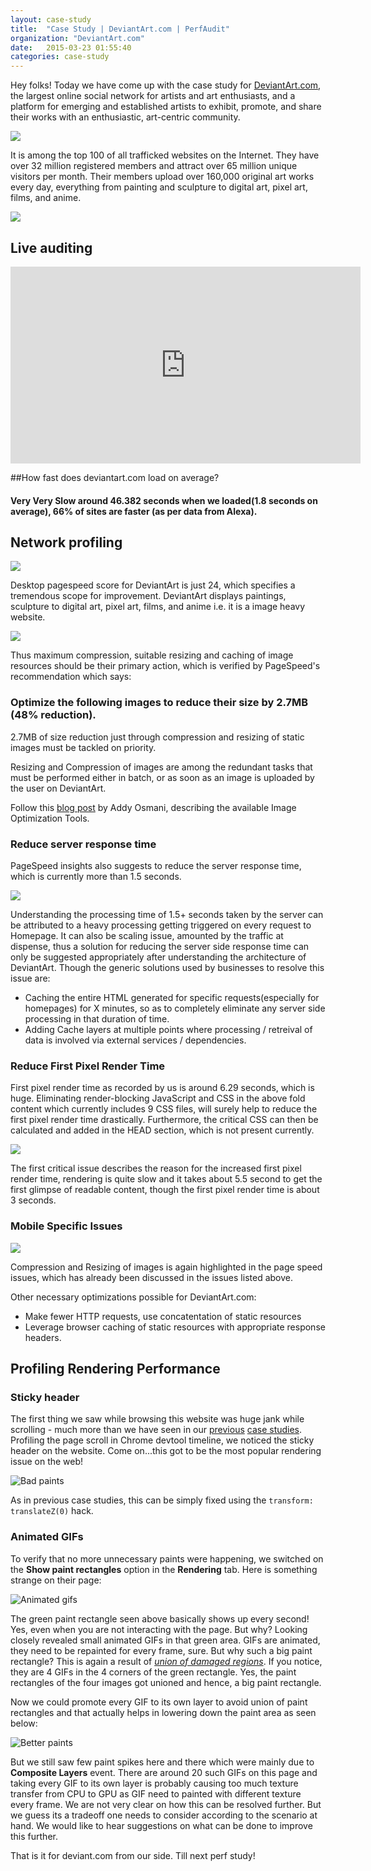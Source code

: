 ```yaml
---
layout: case-study
title:  "Case Study | DeviantArt.com | PerfAudit"
organization: "DeviantArt.com"
date:   2015-03-23 01:55:40
categories: case-study
---
```


Hey folks! Today we have come up with the case study for <a href="http://www.deviantart.com/" target="_blank">DeviantArt.com</a>, the largest online social network for artists and art enthusiasts, and a platform for emerging and established artists to exhibit, promote, and share their works with an enthusiastic, art-centric community.

<img src="/images/case-study/deviantart.com/homepage.jpg">

It is among the top 100 of all trafficked websites on the Internet. They have over 32 million registered members and attract over 65 million unique visitors per month. Their members upload over 160,000 original art works every day, everything from painting and sculpture to digital art, pixel art, films, and anime.

<a href="http://www.alexa.com/siteinfo/deviantart.com" target="_blank" title="DeviantArt Alexa Rank"><img src="/images/case-study/deviantart.com/alexa-ranking.png"></a>

## Live auditing

<iframe width="560" height="315" src="http://www.youtube.com/embed/ukNmA2LhIi4" frameborder="0" allowfullscreen=""></iframe>


##How fast does deviantart.com load on average?

#### Very Very Slow around 46.382 seconds when we loaded(1.8 seconds on average), 66% of sites are faster (as per data from Alexa).

## Network profiling

<a href="https://developers.google.com/speed/pagespeed/insights/?url=www.deviantart.com&tab=mobile" target="_blank" title="DeviantArt desktop improvements"><img src="/images/case-study/deviantart.com/pagespeed-score-desktop.png"></a>

Desktop pagespeed score for DeviantArt is just 24, which specifies a tremendous scope for improvement. DeviantArt displays paintings, sculpture to digital art, pixel art, films, and anime i.e. it is a image heavy website.

<img src="/images/case-study/deviantart.com/content-breakdown.png">

Thus maximum compression, suitable resizing and caching of image resources should be their primary action, which is verified by PageSpeed's recommendation which says:

### Optimize the following images to reduce their size by 2.7MB (48% reduction).

2.7MB of size reduction just through compression and resizing of static images must be tackled on priority.

Resizing and Compression of images are among the redundant tasks that must be performed either in batch, or as soon as an image is uploaded by the user on DeviantArt.

Follow this <a href="http://addyosmani.com/blog/image-optimization-tools/" target="_blank">blog post</a> by Addy Osmani, describing the available Image Optimization Tools.

### Reduce server response time

PageSpeed insights also suggests to reduce the server response time, which is currently more than 1.5 seconds.

<img src="/images/case-study/deviantart.com/deviantart-server-response-time.png">

Understanding the processing time of 1.5+ seconds taken by the server can be attributed to a heavy processing getting triggered on every request to Homepage. It can also be scaling issue, amounted by the traffic at dispense, thus a solution for reducing the server side response time can only be suggested appropriately after understanding the architecture of DeviantArt. Though the generic solutions used by businesses to resolve this issue are:

* Caching the entire HTML generated for specific requests(especially for homepages) for X minutes, so as to completely eliminate any server side processing in that duration of time.
* Adding Cache layers at multiple points where processing / retreival of data is involved via external services / dependencies.

### Reduce First Pixel Render Time

First pixel render time as recorded by us is around 6.29 seconds, which is huge. Eliminating render-blocking JavaScript and CSS in the above fold content which currently includes 9 CSS files, will surely help to reduce the first pixel render time drastically. Furthermore, the critical CSS can then be calculated and added in the HEAD section, which is not present currently.

<a href="http://www.webpagetest.org/video/compare.php?tests=150315_36_FKK-r:1-c:0" target="_blank" title="Filmstrip view DeviantArt page performance"><img src="/images/case-study/deviantart.com/filmstrip-view.png"></a>

The first critical issue describes the reason for the increased first pixel render time, rendering is quite slow and it takes about 5.5 second to get the first glimpse of readable content, though the first pixel render time is about 3 seconds.

### Mobile Specific Issues

<a href="https://developers.google.com/speed/pagespeed/insights/?url=www.deviantart.com&tab=mobile" target="_blank" title="DeviantArt mobile improvements"><img src="/images/case-study/deviantart.com/pagespeed-score-mobile.png"></a>

Compression and Resizing of images is again highlighted in the page speed issues, which has already been discussed in the issues listed above.

Other necessary optimizations possible for DeviantArt.com:

* Make fewer HTTP requests, use concatentation of static resources
* Leverage browser caching of static resources with appropriate response headers.

## Profiling Rendering Performance

### Sticky header

The first thing we saw while browsing this website was huge jank while scrolling - much more than we have seen in our [previous](http://perfaudit.com/case-study/caniuse.com/) [case studies](http://perfaudit.com/case-study/hindustantimes.com/). Profiling the page scroll in Chrome devtool timeline, we noticed the sticky header on the website. Come on...this got to be the most popular rendering issue on the web!

![Bad paints](/images/case-study/deviantart.com/bad-paints.png)

As in previous case studies, this can be simply fixed using the `transform: translateZ(0)` hack.

### Animated GIFs

To verify that no more unnecessary paints were happening, we switched on the **Show paint rectangles** option in the **Rendering** tab. Here is something strange on their page:

![Animated gifs](/images/case-study/deviantart.com/animated-gifs.png)

The green paint rectangle seen above basically shows up every second! Yes, even when you are not interacting with the page. But why? Looking closely revealed small animated GIFs in that green area. GIFs are animated, they need to be repainted for every frame, sure. But why such a big paint rectangle? This is again a result of [*union of damaged regions*](http://benfrain.com/improving-css-performance-fixed-position-elements/). If you notice, they are 4 GIFs in the 4 corners of the green rectangle. Yes, the paint rectangles of the four images got unioned and hence, a big paint rectangle.

Now we could promote every GIF to its own layer to avoid union of paint rectangles and that actually helps in lowering down the paint area as seen below:

![Better paints](/images/case-study/deviantart.com/better-paints.png)

But we still saw few paint spikes here and there which were mainly due to **Composite Layers** event. There are around 20 such GIFs on this page and taking every GIF to its own layer is probably causing too much texture transfer from CPU to GPU as GIF need to painted with different texture every frame. We are not very clear on how this can be resolved further. But we guess its a tradeoff one needs to consider according to the scenario at hand. We would like to hear suggestions on what can be done to improve this further.

That is it for deviant.com from our side. Till next perf study!
